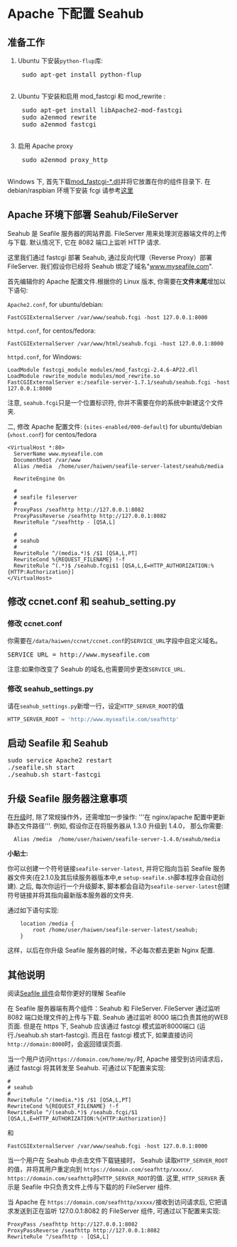 # Apache 下配置 Seahub

## 准备工作

1. Ubuntu 下安装<code>python-flup</code>库:

    <pre>
    sudo apt-get install python-flup
    </pre>

2. Ubuntu 下安装和启用 mod_fastcgi 和 mod_rewrite :

    <pre>
    sudo apt-get install libApache2-mod-fastcgi
    sudo a2enmod rewrite
    sudo a2enmod fastcgi
    </pre>

3. 启用 Apache proxy

    <pre>
    sudo a2enmod proxy_http
    </pre>

Windows 下, 首先下载[mod_fastcgi-*.dll](http://fastcgi.com/dist/)并将它放置在你的组件目录下.
在 debian/raspbian 环境下安装 fcgi 请参考[这里](http://raspberryserver.blogspot.co.at/2013/02/installing-lamp-with-fastcgi-php-fpm.html)

## Apache 环境下部署 Seahub/FileServer

Seahub 是 Seafile 服务器的网站界面. FileServer 用来处理浏览器端文件的上传与下载. 默认情况下, 它在 8082 端口上监听 HTTP 请求.

这里我们通过 fastcgi 部署 Seahub, 通过反向代理（Reverse Proxy）部署 FileServer. 我们假设你已经将 Seahub 绑定了域名"www.myseafile.com".

首先编辑你的 Apache 配置文件.根据你的 Linux 版本, 你需要在**文件末尾**增加以下语句:

`Apache2.conf`, for ubuntu/debian:
```
FastCGIExternalServer /var/www/seahub.fcgi -host 127.0.0.1:8000
```

`httpd.conf`, for centos/fedora:
```
FastCGIExternalServer /var/www/html/seahub.fcgi -host 127.0.0.1:8000
```

`httpd.conf`, for Windows:
```
LoadModule fastcgi_module modules/mod_fastcgi-2.4.6-AP22.dll
LoadModule rewrite_module modules/mod_rewrite.so
FastCGIExternalServer e:/seafile-server-1.7.1/seahub/seahub.fcgi -host 127.0.0.1:8000

```

注意, `seahub.fcgi`只是一个位置标识符, 你并不需要在你的系统中新建这个文件夹.

二, 修改 Apache 配置文件:
(`sites-enabled/000-default`) for ubuntu/debian
(`vhost.conf`) for centos/fedora

```
<VirtualHost *:80>
  ServerName www.myseafile.com
  DocumentRoot /var/www
  Alias /media  /home/user/haiwen/seafile-server-latest/seahub/media

  RewriteEngine On

  #
  # seafile fileserver
  #
  ProxyPass /seafhttp http://127.0.0.1:8082
  ProxyPassReverse /seafhttp http://127.0.0.1:8082
  RewriteRule ^/seafhttp - [QSA,L]

  #
  # seahub
  #
  RewriteRule ^/(media.*)$ /$1 [QSA,L,PT]
  RewriteCond %{REQUEST_FILENAME} !-f
  RewriteRule ^(.*)$ /seahub.fcgi$1 [QSA,L,E=HTTP_AUTHORIZATION:%{HTTP:Authorization}]
</VirtualHost>
```

## 修改 ccnet.conf 和 seahub_setting.py

### 修改 ccnet.conf

你需要在<code>/data/haiwen/ccnet/ccnet.conf</code>的<code>SERVICE_URL</code>字段中自定义域名。

<pre>
SERVICE_URL = http://www.myseafile.com
</pre>

注意:如果你改变了 Seahub 的域名,也需要同步更改<code>SERVICE_URL</code>.

### 修改 seahub_settings.py

请在<code>seahub_settings.py</code>新增一行，设定`HTTP_SERVER_ROOT`的值

```python
HTTP_SERVER_ROOT = 'http://www.myseafile.com/seafhttp'
```

## 启动 Seafile 和 Seahub

<pre>
sudo service Apache2 restart
./seafile.sh start
./seahub.sh start-fastcgi
</pre>

## 升级 Seafile 服务器注意事项

在[升级](upgrade.md)时, 除了常规操作外，还需增加一步操作: '''在 nginx/apache 配置中更新静态文件路径'''. 例如, 假设你正在将服务器从 1.3.0 升级到 1.4.0， 那么你需要:

```
  Alias /media  /home/user/haiwen/seafile-server-1.4.0/seahub/media
```

**小贴士:**

你可以创建一个符号链接<code>seafile-server-latest</code>, 并将它指向当前 Seafile 服务器文件夹(在2.1.0及其后续服务器版本中,e <code>setup-seafile.sh</code>脚本程序会自动创建). 之后, 每次你运行一个升级脚本, 脚本都会自动为<code>seafile-server-latest</code>创建符号链接并将其指向最新版本服务器的文件夹.

通过如下语句实现:

```
    location /media {
        root /home/user/haiwen/seafile-server-latest/seahub;
    }
```
这样，以后在你升级 Seafile 服务器的时候，不必每次都去更新 Nginx 配置.


## 其他说明

阅读[Seafile 组件](../overview/components.md)会帮你更好的理解 Seafile

在 Seafile 服务器端有两个组件：Seahub 和 FileServer. FileServer 通过监听 8082 端口处理文件的上传与下载. Seahub 通过监听 8000 端口负责其他的WEB页面.
但是在 https 下, Seahub 应该通过 fastcgi 模式监听8000端口 (运行./seahub.sh start-fastcgi). 而且在 fastcgi 模式下, 如果直接访问`http://domain:8000`时，会返回错误页面.

当一个用户访问`https://domain.com/home/my/`时, Apache 接受到访问请求后，通过 fastcgi 将其转发至 Seahub. 可通过以下配置来实现:

    #
    # seahub
    #
    RewriteRule ^/(media.*)$ /$1 [QSA,L,PT]
    RewriteCond %{REQUEST_FILENAME} !-f
    RewriteRule ^/(seahub.*)$ /seahub.fcgi/$1 [QSA,L,E=HTTP_AUTHORIZATION:%{HTTP:Authorization}]

和

    FastCGIExternalServer /var/www/seahub.fcgi -host 127.0.0.1:8000


当一个用户在 Seahub 中点击文件下载链接时， Seahub
读取<code>HTTP_SERVER_ROOT</code>的值，并将其用户重定向到
`https://domain.com/seafhttp/xxxxx/`.
`https://domain.com/seafhttp`时<code>HTTP_SERVER_ROOT</code>的值. 这里, `HTTP_SERVER` 表示是 Seafile 中只负责文件上传与下载的的 FileServer 组件.

当 Apache 在 `https://domain.com/seafhttp/xxxxx/`接收到访问请求后, 它把请求发送到正在监听 127.0.0.1:8082 的 FileServer 组件, 可通过以下配置来实现:

    ProxyPass /seafhttp http://127.0.0.1:8082
    ProxyPassReverse /seafhttp http://127.0.0.1:8082
    RewriteRule ^/seafhttp - [QSA,L]

